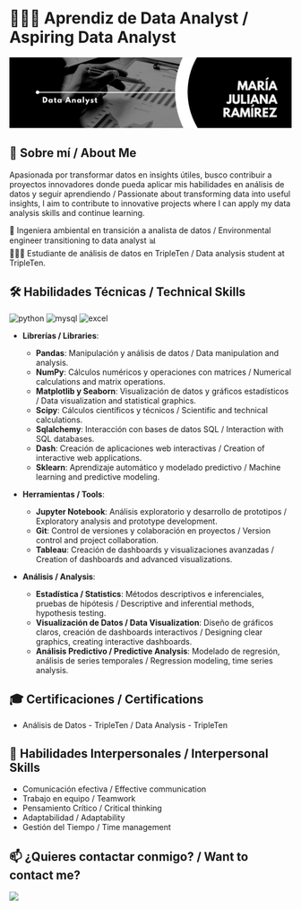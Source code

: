 # 👩🏻‍💻 Aprendiz de Data Analyst / Aspiring Data Analyst

<div id="header" align="center">
  <img decoding="async" src="Black & White Modern Minimalist Data Analyst LinkedIn Banner.png" width="800"/>
</div>

## 🌟 Sobre mí / About Me
Apasionada por transformar datos en insights útiles, busco contribuir a proyectos innovadores donde pueda aplicar mis habilidades en análisis de datos y seguir aprendiendo / Passionate about transforming data into useful insights, I aim to contribute to innovative projects where I can apply my data analysis skills and continue learning.

🌱 Ingeniera ambiental en transición a analista de datos / Environmental engineer transitioning to data analyst 📊  
👩🏼‍💻 Estudiante de análisis de datos en TripleTen / Data analysis student at TripleTen.

## 🛠️ Habilidades Técnicas / Technical Skills
<div id="header" align="left">
    <img decoding="async" src="https://img.shields.io/badge/Python-3776AB?style=for-the-badge&logo=python&logoColor=white" alt="python"/>
  </a>
    <img decoding="async" src="https://img.shields.io/badge/MySQL-6DB33F?style=for-the-badge&logo=mysql&logoColor=white" alt="mysql"/>
  </a>
 <img decoding="async" src="https://img.shields.io/badge/Microsoft_Excel-217346?style=for-the-badge&logo=microsoft-excel&logoColor=white" alt="excel"/>
  </a>
</div>

- **Librerías / Libraries**:
  - **Pandas**: Manipulación y análisis de datos / Data manipulation and analysis.
  - **NumPy**: Cálculos numéricos y operaciones con matrices / Numerical calculations and matrix operations.
  - **Matplotlib y Seaborn**: Visualización de datos y gráficos estadísticos / Data visualization and statistical graphics.
  - **Scipy**: Cálculos científicos y técnicos / Scientific and technical calculations.
  - **Sqlalchemy**: Interacción con bases de datos SQL / Interaction with SQL databases.
  - **Dash**: Creación de aplicaciones web interactivas / Creation of interactive web applications.
  - **Sklearn**: Aprendizaje automático y modelado predictivo / Machine learning and predictive modeling.

- **Herramientas / Tools**:
  - **Jupyter Notebook**: Análisis exploratorio y desarrollo de prototipos / Exploratory analysis and prototype development.
  - **Git**: Control de versiones y colaboración en proyectos / Version control and project collaboration.
  - **Tableau**: Creación de dashboards y visualizaciones avanzadas / Creation of dashboards and advanced visualizations.

- **Análisis / Analysis**:
  - **Estadística / Statistics**: Métodos descriptivos e inferenciales, pruebas de hipótesis / Descriptive and inferential methods, hypothesis testing.
  - **Visualización de Datos / Data Visualization**: Diseño de gráficos claros, creación de dashboards interactivos / Designing clear graphics, creating interactive dashboards.
  - **Análisis Predictivo / Predictive Analysis**: Modelado de regresión, análisis de series temporales / Regression modeling, time series analysis.

## 🎓 Certificaciones / Certifications
- Análisis de Datos - TripleTen / Data Analysis - TripleTen

## 🤝 Habilidades Interpersonales / Interpersonal Skills
- Comunicación efectiva / Effective communication
- Trabajo en equipo / Teamwork
- Pensamiento Crítico / Critical thinking
- Adaptabilidad / Adaptability
- Gestión del Tiempo / Time management

## 📫 ¿Quieres contactar conmigo? / Want to contact me?
[![](https://img.shields.io/badge/LinkedIn-0077B5?style=for-the-badge&logo=linkedin&logoColor=white)](https://www.linkedin.com/in/maria-juliana-ramirez-zuluaga/)
